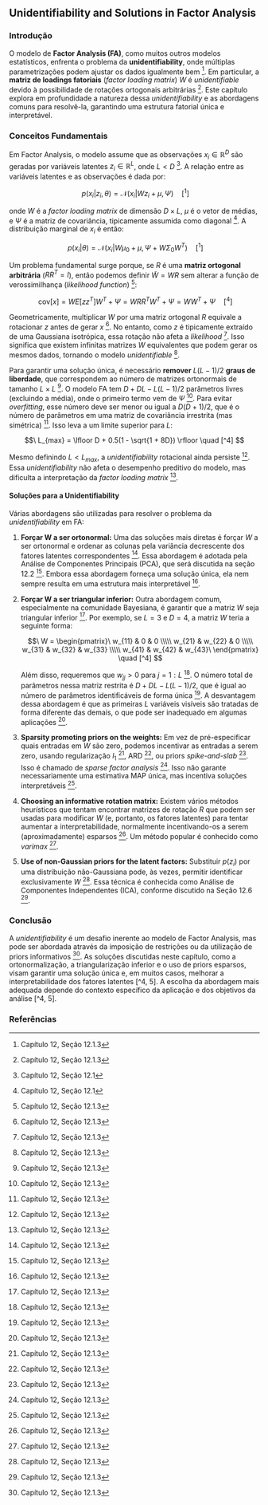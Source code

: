## Unidentifiability and Solutions in Factor Analysis

### Introdução
O modelo de **Factor Analysis (FA)**, como muitos outros modelos estatísticos, enfrenta o problema da **unidentifiability**, onde múltiplas parametrizações podem ajustar os dados igualmente bem [^3]. Em particular, a **matriz de loadings fatoriais** (*factor loading matrix*) $W$ é *unidentifiable* devido à possibilidade de rotações ortogonais arbitrárias [^3]. Este capítulo explora em profundidade a natureza dessa *unidentifiability* e as abordagens comuns para resolvê-la, garantindo uma estrutura fatorial única e interpretável.

### Conceitos Fundamentais
Em Factor Analysis, o modelo assume que as observações $x_i \in \mathbb{R}^D$ são geradas por variáveis latentes $z_i \in \mathbb{R}^L$, onde $L < D$ [^1]. A relação entre as variáveis latentes e as observações é dada por:

$$\
p(x_i|z_i, \theta) = \mathcal{N}(x_i | Wz_i + \mu, \Psi) \quad [^1]
$$

onde $W$ é a *factor loading matrix* de dimensão $D \times L$, $\mu$ é o vetor de médias, e $\Psi$ é a matriz de covariância, tipicamente assumida como diagonal [^1]. A distribuição marginal de $x_i$ é então:

$$\
p(x_i|\theta) = \mathcal{N}(x_i | W\mu_0 + \mu, \Psi + W\Sigma_0W^T) \quad [^1]
$$

Um problema fundamental surge porque, se $R$ é uma **matriz ortogonal arbitrária** ($R R^T = I$), então podemos definir $\tilde{W} = WR$ sem alterar a função de verossimilhança (*likelihood function*) [^3]:

$$\
\text{cov}[x] = W E[zz^T] W^T + \Psi = W R R^T W^T + \Psi = W W^T + \Psi \quad [^4]
$$

Geometricamente, multiplicar $W$ por uma matriz ortogonal $R$ equivale a rotacionar $z$ antes de gerar $x$ [^4]. No entanto, como $z$ é tipicamente extraído de uma Gaussiana isotrópica, essa rotação não afeta a *likelihood* [^4]. Isso significa que existem infinitas matrizes $W$ equivalentes que podem gerar os mesmos dados, tornando o modelo *unidentifiable* [^3].

Para garantir uma solução única, é necessário **remover** $L(L-1)/2$ **graus de liberdade**, que correspondem ao número de matrizes ortonormais de tamanho $L \times L$ [^4]. O modelo FA tem $D + DL - L(L-1)/2$ parâmetros livres (excluindo a média), onde o primeiro termo vem de $\Psi$ [^4]. Para evitar *overfitting*, esse número deve ser menor ou igual a $D(D+1)/2$, que é o número de parâmetros em uma matriz de covariância irrestrita (mas simétrica) [^4]. Isso leva a um limite superior para $L$:

$$\
L_{max} = \lfloor D + 0.5(1 - \sqrt{1 + 8D}) \rfloor \quad [^4]
$$

Mesmo definindo $L < L_{max}$, a *unidentifiability* rotacional ainda persiste [^4]. Essa *unidentifiability* não afeta o desempenho preditivo do modelo, mas dificulta a interpretação da *factor loading matrix* [^4].

#### Soluções para a Unidentifiability
Várias abordagens são utilizadas para resolver o problema da *unidentifiability* em FA:

1.  **Forçar W a ser ortonormal:** Uma das soluções mais diretas é forçar $W$ a ser ortonormal e ordenar as colunas pela variância decrescente dos fatores latentes correspondentes [^4]. Essa abordagem é adotada pela Análise de Componentes Principais (PCA), que será discutida na seção 12.2 [^4]. Embora essa abordagem forneça uma solução única, ela nem sempre resulta em uma estrutura mais interpretável [^4].
2.  **Forçar W a ser triangular inferior:** Outra abordagem comum, especialmente na comunidade Bayesiana, é garantir que a matriz $W$ seja triangular inferior [^4]. Por exemplo, se $L = 3$ e $D = 4$, a matriz $W$ teria a seguinte forma:

    $$\
    W = \begin{pmatrix}\
    w_{11} & 0 & 0 \\\\\
    w_{21} & w_{22} & 0 \\\\\
    w_{31} & w_{32} & w_{33} \\\\\
    w_{41} & w_{42} & w_{43}\
    \end{pmatrix} \quad [^4]
    $$

    Além disso, requeremos que $w_{jj} > 0$ para $j = 1:L$ [^4]. O número total de parâmetros nessa matriz restrita é $D + DL - L(L-1)/2$, que é igual ao número de parâmetros identificáveis de forma única [^4]. A desvantagem dessa abordagem é que as primeiras $L$ variáveis visíveis são tratadas de forma diferente das demais, o que pode ser inadequado em algumas aplicações [^4].
3.  **Sparsity promoting priors on the weights:** Em vez de pré-especificar quais entradas em $W$ são zero, podemos incentivar as entradas a serem zero, usando regularização $l_1$ [^5], ARD [^5], ou priors *spike-and-slab* [^5]. Isso é chamado de *sparse factor analysis* [^5]. Isso não garante necessariamente uma estimativa MAP única, mas incentiva soluções interpretáveis [^5].
4.  **Choosing an informative rotation matrix:** Existem vários métodos heurísticos que tentam encontrar matrizes de rotação $R$ que podem ser usadas para modificar $W$ (e, portanto, os fatores latentes) para tentar aumentar a interpretabilidade, normalmente incentivando-os a serem (aproximadamente) esparsos [^5]. Um método popular é conhecido como *varimax* [^5].
5.  **Use of non-Gaussian priors for the latent factors:** Substituir $p(z_i)$ por uma distribuição não-Gaussiana pode, às vezes, permitir identificar exclusivamente $W$ [^5]. Essa técnica é conhecida como Análise de Componentes Independentes (ICA), conforme discutido na Seção 12.6 [^5].

### Conclusão
A *unidentifiability* é um desafio inerente ao modelo de Factor Analysis, mas pode ser abordada através da imposição de restrições ou da utilização de priors informativos [^4]. As soluções discutidas neste capítulo, como a ortonormalização, a triangularização inferior e o uso de priors esparsos, visam garantir uma solução única e, em muitos casos, melhorar a interpretabilidade dos fatores latentes [^4, 5]. A escolha da abordagem mais adequada depende do contexto específico da aplicação e dos objetivos da análise [^4, 5].

### Referências
[^1]: Capítulo 12, Seção 12.1
[^2]: Capítulo 12, Seção 12.1.1
[^3]: Capítulo 12, Seção 12.1.3
[^4]: Capítulo 12, Seção 12.1.3
[^5]: Capítulo 12, Seção 12.1.3
[^6]: Capítulo 12, Seção 12.2

<!-- END -->